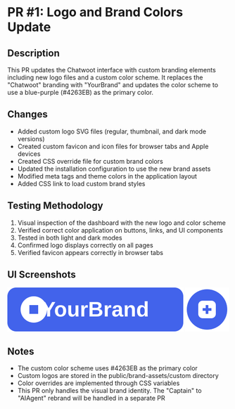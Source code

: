 # PR #1: Logo and Brand Colors Update

## Description
This PR updates the Chatwoot interface with custom branding elements including new logo files and a custom color scheme. It replaces the "Chatwoot" branding with "YourBrand" and updates the color scheme to use a blue-purple (#4263EB) as the primary color.

## Changes
- Added custom logo SVG files (regular, thumbnail, and dark mode versions)
- Created custom favicon and icon files for browser tabs and Apple devices
- Created CSS override file for custom brand colors
- Updated the installation configuration to use the new brand assets
- Modified meta tags and theme colors in the application layout
- Added CSS link to load custom brand styles

## Testing Methodology
1. Visual inspection of the dashboard with the new logo and color scheme
2. Verified correct color application on buttons, links, and UI components
3. Tested in both light and dark modes
4. Confirmed logo displays correctly on all pages
5. Verified favicon appears correctly in browser tabs

## UI Screenshots
![YourBrand Logo](public/brand-assets/custom/logo.svg)
![YourBrand Thumbnail](public/brand-assets/custom/logo_thumbnail.svg)

## Notes
- The custom color scheme uses #4263EB as the primary color
- Custom logos are stored in the public/brand-assets/custom directory
- Color overrides are implemented through CSS variables
- This PR only handles the visual brand identity. The "Captain" to "AIAgent" rebrand will be handled in a separate PR 